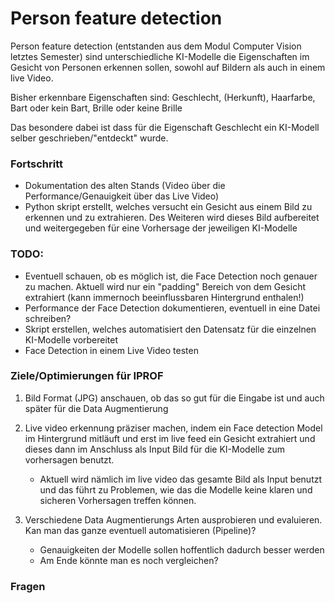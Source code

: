 # Person feature detection
Person feature detection (entstanden aus dem Modul Computer Vision letztes Semester) sind unterschiedliche KI-Modelle die Eigenschaften im Gesicht von Personen erkennen sollen, sowohl auf Bildern als auch in einem live Video.

Bisher erkennbare Eigenschaften sind: Geschlecht, (Herkunft), Haarfarbe, Bart oder kein Bart, Brille oder keine Brille

Das besondere dabei ist dass für die Eigenschaft Geschlecht ein KI-Modell selber geschrieben/"entdeckt" wurde.

### Fortschritt
- Dokumentation des alten Stands (Video über die Performance/Genauigkeit über das Live Video)
- Python skript erstellt, welches versucht ein Gesicht aus einem Bild zu erkennen und zu extrahieren. Des Weiteren wird dieses Bild aufbereitet und weitergegeben für eine Vorhersage der jeweiligen KI-Modelle

### TODO:
- Eventuell schauen, ob es möglich ist, die Face Detection noch genauer zu machen. Aktuell wird nur ein "padding" Bereich von dem Gesicht extrahiert (kann immernoch beeinflussbaren Hintergrund enthalen!)
- Performance der Face Detection dokumentieren, eventuell in eine Datei schreiben?
- Skript erstellen, welches automatisiert den Datensatz für die einzelnen KI-Modelle vorbereitet
- Face Detection in einem Live Video testen


### Ziele/Optimierungen für IPROF
1. Bild Format (JPG) anschauen, ob das so gut für die Eingabe ist und auch später für die Data Augmentierung

2. Live video erkennung präziser machen, indem ein Face detection Model im Hintergrund mitläuft und erst im live feed ein Gesicht extrahiert und dieses dann im Anschluss als Input Bild für die KI-Modelle zum vorhersagen benutzt.
    - Aktuell wird nämlich im live video das gesamte Bild als Input benutzt und das führt zu Problemen, wie das die Modelle keine klaren und sicheren Vorhersagen treffen können.

3. Verschiedene Data Augmentierungs Arten ausprobieren und evaluieren. Kan man das ganze eventuell automatisieren (Pipeline)?
    - Genauigkeiten der Modelle sollen hoffentlich dadurch besser werden
    - Am Ende könnte man es noch vergleichen?


### Fragen